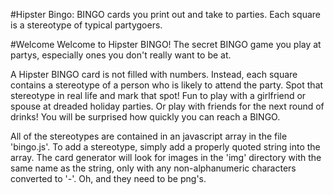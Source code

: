 #Hipster Bingo: BINGO cards you print out and take to parties. Each square is a stereotype of typical partygoers.

#Welcome
Welcome to Hipster BINGO! The secret BINGO game you play at partys, especially ones you don't really want to be at.  

A Hipster BINGO card is not filled with numbers. Instead, each square contains a stereotype of a person who is likely to attend the party.  Spot that stereotype in real life and mark that spot!  Fun to play with a girlfriend or spouse at dreaded holiday parties.  Or play with friends for the next round of drinks! You will be surprised how quickly you can reach a BINGO.

All of the stereotypes are contained in an javascript array in the file 'bingo.js'.  To add a stereotype, simply add a properly quoted string into the array.  The card generator will look for images in the 'img' directory with the same name as the string, only with any non-alphanumeric characters converted to '-'. Oh, and they need to be png's.  
